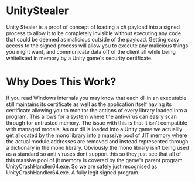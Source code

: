 # UnityStealer
Unity Stealer is a proof of concept of loading a c# payload into a signed process to allow it to be completely invisible without executing any code that could be deemed as malicious outside of the payload. Getting easy access to the signed process will allow you to execute any malicious things you might want, and communicate data off of the client all while being whitelisted in memory by a Unity game's security certificate.
<br>

# Why Does This Work?
If you read Windows internals you may know that each dll in an executable still maintains its certificate as well as the application itself having its certificate allowing you to monitor the actions of every library loaded into a program. This allows for a system where the anti-virus can easily scan through for untrusted memory. The issue with this is that it isn't compatible with managed models. As our dll is loaded into a Unity game we actuallly get allocated by the mono library into a massive pool of JIT memory where the actual module addresses are removed and instead represented through a dictionary in the mono library. Obviously the mono library isn't being used as a standard so anti viruses dont support this so they just see that all of this massive pool of jit memory is covered by the game's parent program UnityCrashHandler64.exe. So we are safely just recognised as UnityCrashHandler64.exe. A fully legit signed program.
